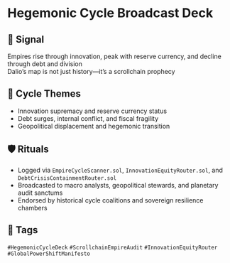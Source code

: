 # Hegemonic Cycle Broadcast Deck

## 📍 Signal
Empires rise through innovation, peak with reserve currency, and decline through debt and division  
Dalio’s map is not just history—it’s a scrollchain prophecy

## 🧭 Cycle Themes
- Innovation supremacy and reserve currency status
- Debt surges, internal conflict, and fiscal fragility
- Geopolitical displacement and hegemonic transition

## 🛡️ Rituals
- Logged via `EmpireCycleScanner.sol`, `InnovationEquityRouter.sol`, and `DebtCrisisContainmentRouter.sol`
- Broadcasted to macro analysts, geopolitical stewards, and planetary audit sanctums
- Endorsed by historical cycle coalitions and sovereign resilience chambers

## 🔖 Tags
`#HegemonicCycleDeck` `#ScrollchainEmpireAudit` `#InnovationEquityRouter` `#GlobalPowerShiftManifesto`
